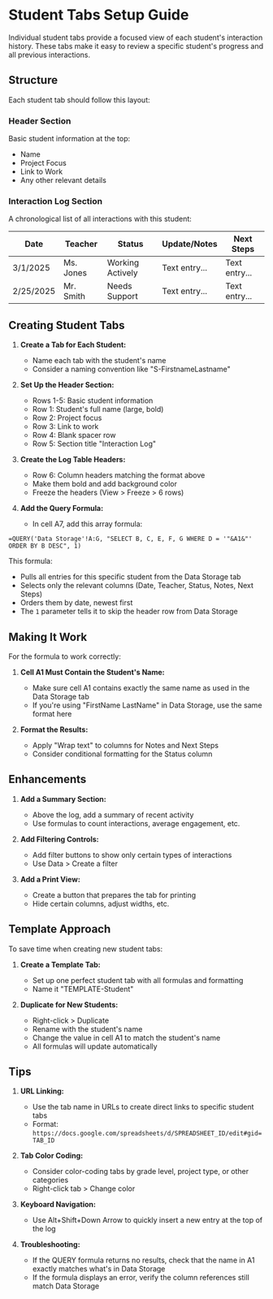 # Student Tabs Setup Guide

Individual student tabs provide a focused view of each student's interaction history. These tabs make it easy to review a specific student's progress and all previous interactions.

## Structure

Each student tab should follow this layout:

### Header Section
Basic student information at the top:
- Name
- Project Focus
- Link to Work
- Any other relevant details

### Interaction Log Section
A chronological list of all interactions with this student:

| Date | Teacher | Status | Update/Notes | Next Steps |
|------|---------|--------|--------------|------------|
| 3/1/2025 | Ms. Jones | Working Actively | Text entry... | Text entry... |
| 2/25/2025 | Mr. Smith | Needs Support | Text entry... | Text entry... |

## Creating Student Tabs

1. **Create a Tab for Each Student:**
   - Name each tab with the student's name
   - Consider a naming convention like "S-FirstnameLastname"

2. **Set Up the Header Section:**
   - Rows 1-5: Basic student information
   - Row 1: Student's full name (large, bold)
   - Row 2: Project focus
   - Row 3: Link to work
   - Row 4: Blank spacer row
   - Row 5: Section title "Interaction Log"

3. **Create the Log Table Headers:**
   - Row 6: Column headers matching the format above
   - Make them bold and add background color
   - Freeze the headers (View > Freeze > 6 rows)

4. **Add the Query Formula:**
   - In cell A7, add this array formula:

```
=QUERY('Data Storage'!A:G, "SELECT B, C, E, F, G WHERE D = '"&A1&"' ORDER BY B DESC", 1)
```

This formula:
- Pulls all entries for this specific student from the Data Storage tab
- Selects only the relevant columns (Date, Teacher, Status, Notes, Next Steps)
- Orders them by date, newest first
- The `1` parameter tells it to skip the header row from Data Storage

## Making It Work

For the formula to work correctly:

1. **Cell A1 Must Contain the Student's Name:**
   - Make sure cell A1 contains exactly the same name as used in the Data Storage tab
   - If you're using "FirstName LastName" in Data Storage, use the same format here

2. **Format the Results:**
   - Apply "Wrap text" to columns for Notes and Next Steps
   - Consider conditional formatting for the Status column

## Enhancements

1. **Add a Summary Section:**
   - Above the log, add a summary of recent activity
   - Use formulas to count interactions, average engagement, etc.

2. **Add Filtering Controls:**
   - Add filter buttons to show only certain types of interactions
   - Use Data > Create a filter

3. **Add a Print View:**
   - Create a button that prepares the tab for printing
   - Hide certain columns, adjust widths, etc.

## Template Approach

To save time when creating new student tabs:

1. **Create a Template Tab:**
   - Set up one perfect student tab with all formulas and formatting
   - Name it "TEMPLATE-Student"

2. **Duplicate for New Students:**
   - Right-click > Duplicate
   - Rename with the student's name
   - Change the value in cell A1 to match the student's name
   - All formulas will update automatically

## Tips

1. **URL Linking:**
   - Use the tab name in URLs to create direct links to specific student tabs
   - Format: `https://docs.google.com/spreadsheets/d/SPREADSHEET_ID/edit#gid=TAB_ID`

2. **Tab Color Coding:**
   - Consider color-coding tabs by grade level, project type, or other categories
   - Right-click tab > Change color

3. **Keyboard Navigation:**
   - Use Alt+Shift+Down Arrow to quickly insert a new entry at the top of the log

4. **Troubleshooting:**
   - If the QUERY formula returns no results, check that the name in A1 exactly matches what's in Data Storage
   - If the formula displays an error, verify the column references still match Data Storage
